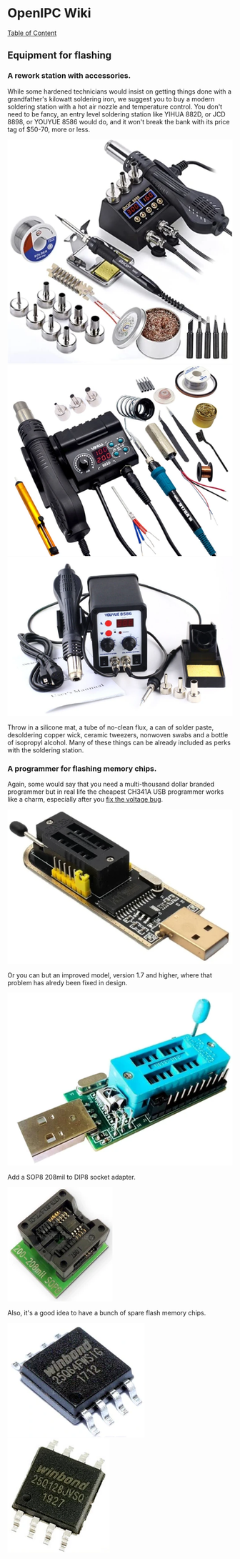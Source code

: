 # OpenIPC Wiki
[Table of Content](../index.md)

Equipment for flashing
----------------------

### A rework station with accessories.

While some hardened technicians would insist on getting things done
with a grandfather's kilowatt soldering iron, we suggest you to buy
a modern soldering station with a hot air nozzle and temperature
control. You don't need to be fancy, an entry level soldering station
like YIHUA 882D, or JCD 8898, or YOUYUE 8586 would do, and it won't
break the bank with its price tag of $50-70, more or less.

![](../images/equipment-jcd8898.webp)
![](../images/equipment-yihua882d.webp)
![](../images/equipment-youyue8586.webp)

Throw in a silicone mat, a tube of no-clean flux, a can of solder paste,
desoldering copper wick, ceramic tweezers, nonwoven swabs and a bottle
of isopropyl alcohol. Many of these things can be already included as 
perks with the soldering station.

### A programmer for flashing memory chips.

Again, some would say that you need a multi-thousand dollar branded
programmer but in real life the cheapest CH341A USB programmer works
like a charm, especially after you [fix the voltage bug][1].

![](../images/equipment-ch341a.webp)

Or you can but an improved model, version 1.7 and higher, where that
problem has alredy been fixed in design.

![](../images/equipment-ch341a-v17.webp)

Add a SOP8 208mil to DIP8 socket adapter.

![](../images/equipment-sop8-200mil.webp)

Also, it's a good idea to have a bunch of spare flash memory chips.

![](../images/hardware-w25q64fwsig.webp)
![](../images/hardware-w25q128jvsq.webp)


[1]: hardware-programmer-ch341a-voltage-fix.md

